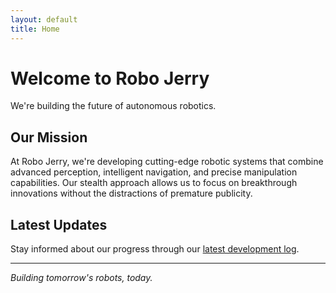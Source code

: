 ```yaml
---
layout: default
title: Home
---
```


# Welcome to Robo Jerry

We're building the future of autonomous robotics.

## Our Mission

At Robo Jerry, we're developing cutting-edge robotic systems that combine advanced perception, intelligent navigation, and precise manipulation capabilities. Our stealth approach allows us to focus on breakthrough innovations without the distractions of premature publicity.

## Latest Updates

Stay informed about our progress through our [latest development log](progress/2025-07-update.html).

---

*Building tomorrow's robots, today.* 